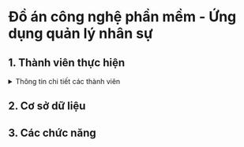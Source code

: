# Đồ án công nghệ phần mềm - Ứng dụng quản lý nhân sự

## 1. Thành viên thực hiện
<details>
  <summary>Thông tin chi tiết các thành viên</summary>

| STT | MSSV     | Họ và tên                                                  |
| --- | -------- | ---------------------------------------------------------- | 
| 1   | 21110603 | [Nguyễn Đại Phúc](https://github.com/juxtapsy2)          | 
| 2  | 21110728 | [Nguyễn Dương Thế Vĩ](https://github.com/thevi31415)         | 
| 3   | 21110449 | [Võ Trọng Hiếu](https://github.com/lescent03)
| 4   | 21110365 | [Thái Bảo An](https://github.com/Baoandev)    | 
| 5   | 21110919 | [Trương Văn Sinh](https://github.com/Vs2509)           | 
| 6   | 21110945 | [Hán Quốc Chế Vương](https://github.com/vuongct-03)     |

</details>

## 2. Cơ sở dữ liệu

## 3. Các chức năng
